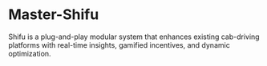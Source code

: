 # Master-Shifu
Shifu is a plug-and-play modular system that enhances existing cab-driving platforms with real-time insights, gamified incentives, and dynamic optimization.
